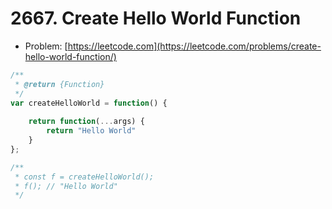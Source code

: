 # 2667. Create Hello World Function

- Problem: [https://leetcode.com](https://leetcode.com/problems/create-hello-world-function/)

```javascript
/**
 * @return {Function}
 */
var createHelloWorld = function() {
    
    return function(...args) {
        return "Hello World"
    }
};

/**
 * const f = createHelloWorld();
 * f(); // "Hello World"
 */
```